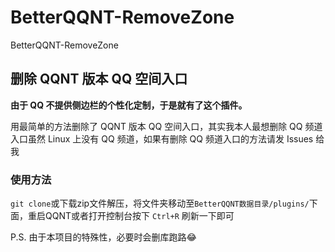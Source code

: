 # BetterQQNT-RemoveZone
BetterQQNT-RemoveZone

## 删除 QQNT 版本 QQ 空间入口

**由于 QQ 不提供侧边栏的个性化定制，于是就有了这个插件。**

用最简单的方法删除了 QQNT 版本 QQ 空间入口，其实我本人最想删除 QQ 频道入口虽然 Linux 上没有 QQ 频道，如果有删除 QQ 频道入口的方法请发 Issues 给我

### 使用方法
`git clone`或下载zip文件解压，将文件夹移动至`BetterQQNT数据目录/plugins/`下面，重启QQNT或者打开控制台按下 `Ctrl+R` 刷新一下即可


P.S. 由于本项目的特殊性，必要时会删库跑路😂
